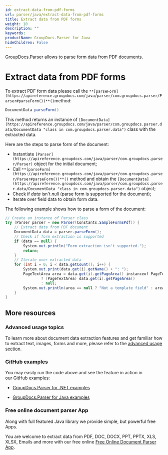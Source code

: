```yaml
---
id: extract-data-from-pdf-forms
url: parser/java/extract-data-from-pdf-forms
title: Extract data from PDF forms
weight: 10
description: ""
keywords: 
productName: GroupDocs.Parser for Java
hideChildren: False
---
```

GroupDocs.Parser allows to parse form data from PDF documents.

# Extract data from PDF forms

To extract PDF form data please call the `**[parseForm](https://apireference.groupdocs.com/java/parser/com.groupdocs.parser/Parser#parseForm())**()`method:

```csharp
DocumentData parseForm()

```

This method returns an instance of `[DocumentData](https://apireference.groupdocs.com/java/parser/com.groupdocs.parser.data/DocumentData "class in com.groupdocs.parser.data")` class with the extracted data.

Here are the steps to parse form of the document:

*   Instantiate `[Parser](https://apireference.groupdocs.com/java/parser/com.groupdocs.parser/Parser)` object for the initial document;
*   Call `**[parseForm](https://apireference.groupdocs.com/java/parser/com.groupdocs.parser/Parser#parseForm())**()` method and obtain the `[DocumentData](https://apireference.groupdocs.com/java/parser/com.groupdocs.parser.data/DocumentData "class in com.groupdocs.parser.data")` object;
*   Check if *data* isn't *null* (parse form is supported for the document);
*   Iterate over field data to obtain form data.

The following example shows how to parse a form of the document:

```csharp
// Create an instance of Parser class
try (Parser parser = new Parser(Constants.SampleFormsPdf)) {
    // Extract data from PDF document
    DocumentData data = parser.parseForm();
    // Check if form extraction is supported
    if (data == null) {
        System.out.println("Form extraction isn't supported.");
        return;
    }
    // Iterate over extracted data
    for (int i = 0; i < data.getCount(); i++) {
        System.out.print(data.get(i).getName() + ": ");
        PageTextArea area = data.get(i).getPageArea() instanceof PageTextArea
                ? (PageTextArea) data.get(i).getPageArea()
                : null;
        System.out.println(area == null ? "Not a template field" : area.getText());
    }
}

```

## More resources

### Advanced usage topics

To learn more about document data extraction features and get familiar how to extract text, images, forms and more, please refer to the [advanced usage section](Advanced%2BUsage.html).

### GitHub examples

You may easily run the code above and see the feature in action in our GitHub examples:

*   [GroupDocs.Parser for .NET examples](https://github.com/groupdocs-parser/GroupDocs.Parser-for-.NET)
    
*   [GroupDocs.Parser for Java examples](https://github.com/groupdocs-parser/GroupDocs.Parser-for-Java)
    

### Free online document parser App

Along with full featured Java library we provide simple, but powerful free Apps.

You are welcome to extract data from PDF, DOC, DOCX, PPT, PPTX, XLS, XLSX, Emails and more with our free online [Free Online Document Parser App](https://wiki.lisbon.dynabic.com/pages/viewpage.action?pageId=30050825).
